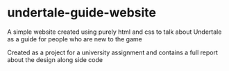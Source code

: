 # undertale-guide-website
A simple website created using purely html and css to talk about Undertale as a 
guide for people who are new to the game

Created as a project for a university assignment and contains a full report about the design along side code
